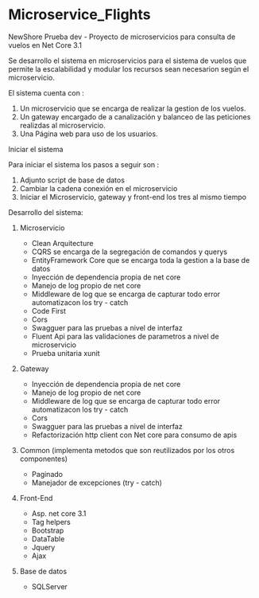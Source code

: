 # Microservice_Flights
NewShore Prueba dev -  Proyecto de microservicios para consulta de vuelos  en Net Core 3.1

Se desarrollo el sistema en microservicios para el sistema de vuelos que permite la escalabilidad y modular los recursos sean necesarion según el microservicio.

El sistema cuenta con :
1. Un microservicio que se encarga de realizar la gestion de los vuelos.
2. Un gateway encargado de a canalización y balanceo de las peticiones realizdas al microservicio.
3. Una Página web para uso de los usuarios.

Iniciar el sistema

Para iniciar el sistema los pasos a seguir son :

1. Adjunto script de base de datos
2. Cambiar la cadena conexión en el microservicio
1. Iniciar el Microservicio, gateway y front-end los tres al mismo tiempo


Desarrollo del sistema:

1. Microservicio
    
   - Clean Arquitecture
   - CQRS se encarga de la segregación de comandos y querys
   - EntityFramework Core que se encarga toda la gestion a la base de datos
   - Inyección de dependencia propia de net core
   - Manejo de log propio de net core
   - Middleware de log que se encarga de capturar todo error automatizacon los try - catch
   - Code First
   - Cors
   - Swagguer para las pruebas a nivel de interfaz
   - Fluent Api para las validaciones de parametros a nivel de microservicio
   - Prueba unitaria xunit
  
2. Gateway

   - Inyección de dependencia propia de net core
   - Manejo de log propio de net core
   - Middleware de log que se encarga de capturar todo error automatizacon los try - catch
   - Cors
   - Swagguer para las pruebas a nivel de interfaz
   - Refactorización http client con Net core para consumo de apis
   
3. Common (implementa metodos que son reutilizados por los otros componentes)

   - Paginado
   - Manejador de excepciones (try - catch)

4. Front-End

   - Asp. net core 3.1
   - Tag helpers
   - Bootstrap
   - DataTable
   - Jquery
   - Ajax
   
5. Base de datos
  
   - SQLServer
   
